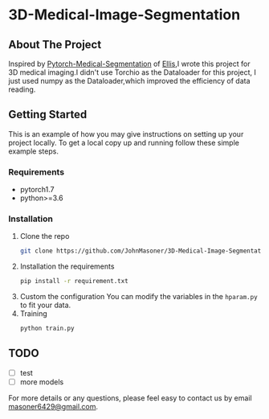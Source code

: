 # 3D-Medical-Image-Segmentation

## About The Project

Inspired by [Pytorch-Medical-Segmentation](https://github.com/MontaEllis/Pytorch-Medical-Segmentation) of [Ellis](https://github.com/MontaEllis),I wrote this project for 3D medical imaging.I didn't use Torchio as the Dataloader for this project, I just used numpy as the Dataloader,which improved the efficiency of data reading.

## Getting Started

This is an example of how you may give instructions on setting up your project locally.
To get a local copy up and running follow these simple example steps.

### Requirements

* pytorch1.7
* python>=3.6

### Installation

1. Clone the repo
    ```sh
   git clone https://github.com/JohnMasoner/3D-Medical-Image-Segmentation.git
   ```
2. Installation the requirements
    ```sh
    pip install -r requirement.txt
    ```
3. Custom the configuration
    You can modify the variables in the `hparam.py` to fit your data.
4. Training
    ```sh
    python train.py
    ```

## TODO
- [ ] test
- [ ] more models

For more details or any questions, please feel easy to contact us by email <masoner6429@gmail.com>.



